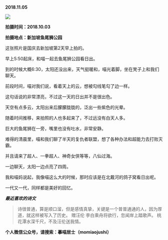 
          
            
**2018.11.05**



![](//upload-images.jianshu.io/upload_images/51001-ea4b8818138c3e77.jpg)




**拍摄时间：2018.10.03**

**拍摄地点：新加坡鱼尾狮公园**

这张照片是国庆去新加坡第2天早上拍的。

早上5:50起床，和喵一起去鱼尾狮公园看日出。

到的时候大概6:30，太阳还没出来，天气挺暖和，喵光着脚，坐在凳子上和我们聊天。

前段时间，喵对我们说，看着天上的云，想被勾线笔勾了边一样。

这句话说的非常漂亮，不过这一天的日出并不是很出色。

天空有点多云，太阳出来后朦朦胧胧的，泛出一些紫色的光晕。

随着时间推移，来拍照的人也多起来了，不过远没有白天人多。

巨大的鱼尾狮在一旁，嘴里也没有吐水，非常安静。

难得的清晨里，喵和我们聊了半天的复仇者联盟，想了各种办法和超能力去打败灭霸。

并且请来了超人、一拳超人、神奇女侠等等，八仙过海。

一边聊天，太阳一边点亮了四周。

我和喵妈说起，我像喵这么大的时候，那时应该是在北戴河的鸽子窝看日出呢。

一代又一代，同样都是美好的回忆。


***最近喜欢的诗文***
>诗很普通，算是顺口溜，但是感情真挚，关键是一个普普通通的人，因为厚道，就这样被写入了历史。
赠汪伦
李白乘舟将欲行，忽闻岸上踏歌声。
桃花潭水深千尺，不及汪伦送我情。




**个人微信公众号，请搜索：摹喵居士（momiaojushi）**

          
        